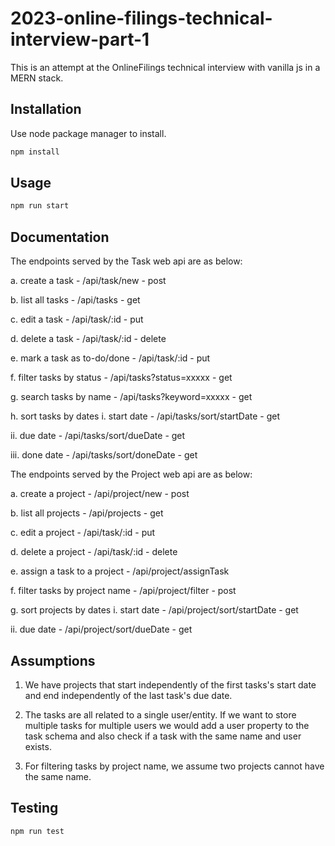 # 2023-online-filings-technical-interview-part-1

This is an attempt at the OnlineFilings technical interview with vanilla js in a MERN stack.

## Installation

Use node package manager to install.

```bash
npm install
```

## Usage

```bash
npm run start
```

## Documentation

The endpoints served by the Task web api are as below:

a.  create a task - /api/task/new - post

b.  list all tasks - /api/tasks - get

c.  edit a task - /api/task/:id - put

d.  delete a task - /api/task/:id - delete

e.  mark a task as to-do/done - /api/task/:id  - put

f.  filter tasks by status - /api/tasks?status=xxxxx  - get

g.  search tasks by name - /api/tasks?keyword=xxxxx - get

h.  sort tasks by dates i.  start date  - /api/tasks/sort/startDate - get

ii.  due date - /api/tasks/sort/dueDate - get

iii.  done date - /api/tasks/sort/doneDate - get



The endpoints served by the Project web api are as below:

a.  create a project - /api/project/new - post

b.  list all projects - /api/projects - get

c.  edit a project - /api/task/:id - put

d.  delete a project - /api/task/:id - delete

e.  assign a task to a project - /api/project/assignTask

f.  filter tasks by project name - /api/project/filter - post

g.  sort projects by dates i.  start date - /api/project/sort/startDate - get

ii.  due date - /api/project/sort/dueDate - get

## Assumptions

1. We have projects that start independently of the first tasks's start date and end independently of the last task's due date.

2. The tasks are all related to a single user/entity. If we want to store multiple tasks for multiple users we would add a user property to the task schema and also check if a task with the same name and user exists.

3. For filtering tasks by project name, we assume two projects cannot have the same name.


## Testing

```bash
npm run test
```